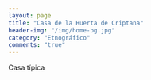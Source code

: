 ```yaml
---
layout: page
title: "Casa de la Huerta de Criptana"
header-img: "/img/home-bg.jpg"
category: "Etnográfico"
comments: "true"
---
```



Casa típica 





